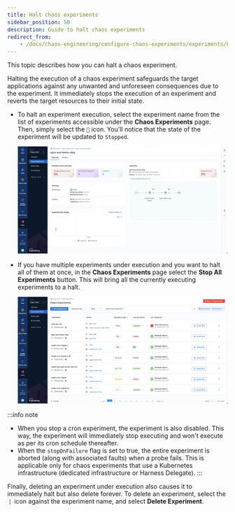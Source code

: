 ```yaml
---
title: Halt chaos experiments
sidebar_position: 50
description: Guide to halt chaos experiments
redirect_from:
	- /docs/chaos-engineering/configure-chaos-experiments/experiments/halt-chaos-experiments
---
```

This topic describes how you can halt a chaos experiment.

Halting the execution of a chaos experiment safeguards the target applications against any unwanted and unforeseen consequences due to the experiment. It immediately stops the execution of an experiment and reverts the target resources to their initial state.

* To halt an experiment execution, select the experiment name from the list of experiments accessible under the **Chaos Experiments** page. Then, simply select the `🚫` icon. You'll notice that the state of the experiment will be updated to `Stopped`.

	![Stopped Experiment Run](./static/halt-chaos-experiments/stopped-experiment-run.png)

* If you have multiple experiments under execution and you want to halt all of them at once, in the **Chaos Experiments** page select the **Stop All Experiments** button. This will bring all the currently executing experiments to a halt.

	![Stop All Experiments](./static/halt-chaos-experiments/stop-all-experiments.png)

:::info note
- When you stop a cron experiment, the experiment is also disabled. This way, the experiment will immediately stop executing and won't execute as per its cron schedule thereafter.
- When the `stopOnFailure` flag is set to true, the entire experiment is aborted (along with associated faults) when a probe fails. This is applicable only for chaos experiments that use a Kubernetes infrastructure (dedicated infrastructure or Harness Delegate).
:::

Finally, deleting an experiment under execution also causes it to immediately halt but also delete forever. To delete an experiment, select the **`⋮`** icon against the experiment name, and select **Delete Experiment**.